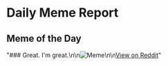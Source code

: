 # Daily Meme Report

## Meme of the Day
"### Great. I'm great.\n\n![Meme](https://i.redd.it/pr7ra9nvsetd1.png)\n\n[View on Reddit](https://redd.it/1fylj0e)"
